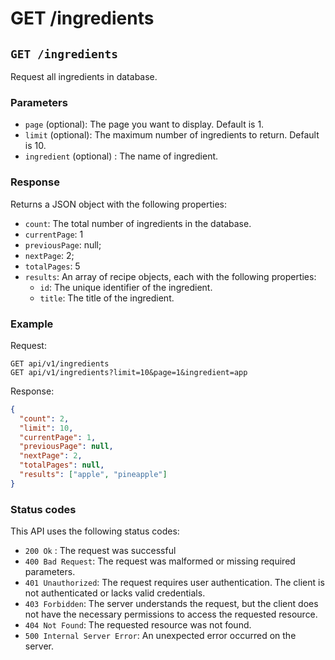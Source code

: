 # GET /ingredients

## `GET /ingredients`

Request all ingredients in database.

### Parameters

- `page` (optional): The page you want to display. Default is 1.
- `limit` (optional): The maximum number of ingredients to return. Default is 10.
- `ingredient` (optional) : The name of ingredient.

### Response

Returns a JSON object with the following properties:

- `count`: The total number of ingredients in the database.
- `currentPage`: 1
- `previousPage`: null;
- `nextPage`: 2;
- `totalPages`: 5
- `results`: An array of recipe objects, each with the following properties:
  - `id`: The unique identifier of the ingredient.
  - `title`: The title of the ingredient.

### Example

Request:

```
GET api/v1/ingredients
GET api/v1/ingredients?limit=10&page=1&ingredient=app
```

Response:

```json
{
  "count": 2,
  "limit": 10,
  "currentPage": 1,
  "previousPage": null,
  "nextPage": 2,
  "totalPages": null,
  "results": ["apple", "pineapple"]
}
```

### Status codes

This API uses the following status codes:

- `200 Ok` : The request was successful
- `400 Bad Request`: The request was malformed or missing required parameters.
- `401 Unauthorized`: The request requires user authentication. The client is not authenticated or lacks valid credentials.
- `403 Forbidden`: The server understands the request, but the client does not have the necessary permissions to access the requested resource.
- `404 Not Found`: The requested resource was not found.
- `500 Internal Server Error`: An unexpected error occurred on the server.

